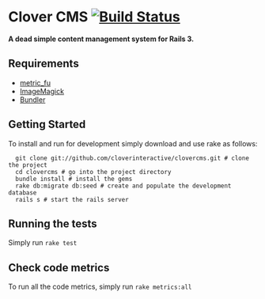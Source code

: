 # Clover CMS [![Build Status](http://travis-ci.org/cloverinteractive/clovercms.png)](http://travis-ci.org/cloverinteractive/clovercms)

__A dead simple content management system for Rails 3.__

## Requirements

* [metric_fu](http://metric-fu.rubyforge.org/)
* [ImageMagick](http://www.imagemagick.org/script/install-source.php)
* [Bundler](http://gembundler.com)

## Getting Started

To install and run for development simply download and use rake as follows:

```
  git clone git://github.com/cloverinteractive/clovercms.git # clone the project
  cd clovercms # go into the project directory
  bundle install # install the gems
  rake db:migrate db:seed # create and populate the development database
  rails s # start the rails server
```

## Running the tests

Simply run `rake test`

## Check code metrics

To run all the code metrics, simply run `rake metrics:all`
